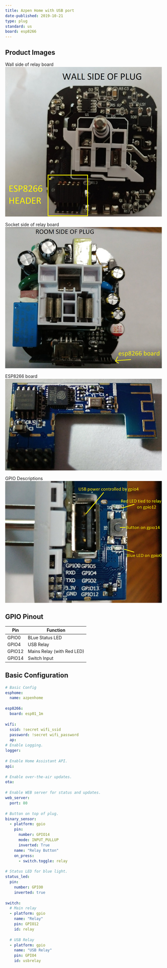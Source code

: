 ```yaml
---
title: Azpen Home with USB port
date-published: 2019-10-21
type: plug
standard: us
board: esp8266
---
```


## Product Images

Wall side of relay board
![alt text](./WallSide.jpeg "Wall Side of Board")

Socket side of relay board
![alt text](./SocketSide.jpeg "Socket Side of Board")

ESP8266 board
![alt text](./ESPboard.jpeg "ESP board")

GPIO Descriptions
![alt text](./GPIOs.jpeg "GPIO Descriptions")

## GPIO Pinout

| Pin    | Function                   |
| ------ | -------------------------- |
| GPIO0  | BLue Status LED            |
| GPIO4  | USB Relay                  |
| GPIO12 | Mains Relay (with Red LED) |
| GPIO14 | Switch Input               |

## Basic Configuration

```yaml
# Basic Config
esphome:
  name: azpenhome

esp8266:
  board: esp01_1m

wifi:
  ssid: !secret wifi_ssid
  password: !secret wifi_password
  ap:
# Enable Logging.
logger:

# Enable Home Assistant API.
api:

# Enable over-the-air updates.
ota:

# Enable WEB server for status and updates.
web_server:
  port: 80

# Button on top of plug.
binary_sensor:
  - platform: gpio
    pin:
      number: GPIO14
      mode: INPUT_PULLUP
      inverted: True
    name: "Relay Button"
    on_press:
      - switch.toggle: relay

# Status LED for blue light.
status_led:
  pin:
    number: GPIO0
    inverted: true

switch:
  # Main relay
  - platform: gpio
    name: "Relay"
    pin: GPIO12
    id: relay

  # USB Relay
  - platform: gpio
    name: "USB Relay"
    pin: GPIO4
    id: usbrelay
```
